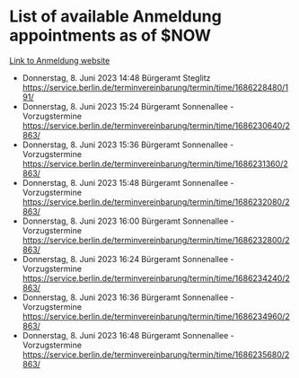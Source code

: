 # List of available Anmeldung appointments as of $NOW
[Link to Anmeldung website](https://service.berlin.de/terminvereinbarung/termin/tag.php?termin=1&anliegen[]=120686&dienstleisterlist=122210,122217,327316,122219,327312,122227,327314,122231,327346,122243,327348,122254,122252,329742,122260,329745,122262,329748,122271,327278,122273,327274,122277,327276,330436,122280,327294,122282,327290,122284,327292,122291,327270,122285,327266,122286,327264,122296,327268,150230,329760,122297,327286,122294,327284,122312,329763,122314,329775,122304,327330,122311,327334,122309,327332,317869,122281,327352,122279,329772,122283,122276,327324,122274,327326,122267,329766,122246,327318,122251,327320,122257,327322,122208,327298,122226,327300&herkunft=http%3A%2F%2Fservice.berlin.de%2Fdienstleistung%2F120686%2F)
- Donnerstag, 8. Juni 2023 14:48 Bürgeramt Steglitz https://service.berlin.de/terminvereinbarung/termin/time/1686228480/191/
- Donnerstag, 8. Juni 2023 15:24 Bürgeramt Sonnenallee - Vorzugstermine https://service.berlin.de/terminvereinbarung/termin/time/1686230640/2863/
- Donnerstag, 8. Juni 2023 15:36 Bürgeramt Sonnenallee - Vorzugstermine https://service.berlin.de/terminvereinbarung/termin/time/1686231360/2863/
- Donnerstag, 8. Juni 2023 15:48 Bürgeramt Sonnenallee - Vorzugstermine https://service.berlin.de/terminvereinbarung/termin/time/1686232080/2863/
- Donnerstag, 8. Juni 2023 16:00 Bürgeramt Sonnenallee - Vorzugstermine https://service.berlin.de/terminvereinbarung/termin/time/1686232800/2863/
- Donnerstag, 8. Juni 2023 16:24 Bürgeramt Sonnenallee - Vorzugstermine https://service.berlin.de/terminvereinbarung/termin/time/1686234240/2863/
- Donnerstag, 8. Juni 2023 16:36 Bürgeramt Sonnenallee - Vorzugstermine https://service.berlin.de/terminvereinbarung/termin/time/1686234960/2863/
- Donnerstag, 8. Juni 2023 16:48 Bürgeramt Sonnenallee - Vorzugstermine https://service.berlin.de/terminvereinbarung/termin/time/1686235680/2863/
